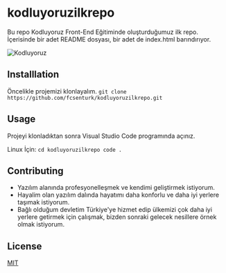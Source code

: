 # kodluyoruzilkrepo
Bu repo Kodluyoruz Front-End Eğitiminde oluşturduğumuz ilk repo. İçerisinde bir adet README dosyası, bir adet de index.html barındırıyor.

![Kodluyoruz](https://cdn.prod.website-files.com/658d627c8d384d416989b728/658d6f812c0ec7b8fc918028_Kodluyoruz_Turuncu%20logo_Kare.png)

## Installlation
Öncelikle projemizi klonlayalım.
``` git clone https://github.com/fcsenturk/kodluyoruzilkrepo.git ```

## Usage
Projeyi klonladıktan sonra Visual Studio Code programında açınız.

Linux İçin:
``` cd kodluyoruzilkrepo code . ```

## Contributing 
* Yazılım alanında profesyonelleşmek ve kendimi geliştirmek istiyorum.
* Hayalim olan yazılım dalında hayatımı daha konforlu ve daha iyi yerlere taşımak istiyorum.
* Bağlı olduğum devletim Türkiye'ye hizmet edip ülkemizi çok daha iyi yerlere getirmek için çalışmak, bizden sonraki gelecek nesillere örnek olmak istiyorum.


## License

[MIT](https://choosealicense.com/licenses/mit/)

